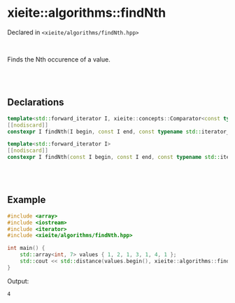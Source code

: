 # xieite::algorithms::findNth
Declared in `<xieite/algorithms/findNth.hpp>`

<br/>

Finds the Nth occurence of a value.

<br/><br/>

## Declarations
```cpp
template<std::forward_iterator I, xieite::concepts::Comparator<const typename std::iterator_traits<I>::value_type> F>
[[nodiscard]]
constexpr I findNth(I begin, const I end, const typename std::iterator_traits<I>::value_type& value, typename std::iterator_traits<I>::difference_type count, const F& comparator) noexcept;
```
```cpp
template<std::forward_iterator I>
[[nodiscard]]
constexpr I findNth(const I begin, const I end, const typename std::iterator_traits<I>::value_type& value, const typename std::iterator_traits<I>::difference_type count) noexcept;
```

<br/><br/>

## Example
```cpp
#include <array>
#include <iostream>
#include <iterator>
#include <xieite/algorithms/findNth.hpp>

int main() {
	std::array<int, 7> values { 1, 2, 1, 3, 1, 4, 1 };
	std::cout << std::distance(values.begin(), xieite::algorithms::findNth(values.begin(), values.end(), 2, 1)) << '\n';
}
```
Output:
```
4
```
